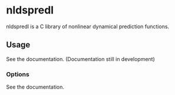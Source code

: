 
# nldspredl

nldspredl is a C library of nonlinear dynamical prediction functions.


## Usage

See the documentation.
(Documentation still in development)

### Options

See the documentation.
